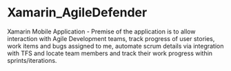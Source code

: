 # Xamarin_AgileDefender
Xamarin Mobile Application - Premise of the application is to allow interaction with Agile Development teams, track progress of user stories, work items and bugs assigned to me, automate scrum details via integration with TFS and locate team members and track their work progress within sprints/iterations.
